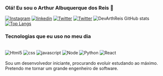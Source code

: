 ### Olá! Eu sou o Arthur Albuquerque dos Reis 👋
[![Instagram](https://img.shields.io/badge/Instagram-E4405F?style=for-the-badge&logo=instagram&logoColor=white)](https://www.instagram.com/threis27_/)
[![linkedin](https://img.shields.io/badge/LinkedIn-0077B5?style=for-the-badge&logo=linkedin&logoColor=white)](https://www.linkedin.com/in/arthur-albuquerque-2b157b2a0/)
[![Twitter](https://img.shields.io/badge/Twitter-1DA1F2?style=for-the-badge&logo=twitter&logoColor=white)](https://x.com/M0vsz27)
[![Twitter](https://img.shields.io/badge/Spotify-1ED760?&style=for-the-badge&logo=spotify&logoColor=white)](https://www.spotify.com/br-pt/account/overview/)
![DevArthReis GitHub stats](https://github-readme-stats.vercel.app/api?username=DevArthReis&show_icons=true&theme=radical)
[![Top Langs](https://github-readme-stats.vercel.app/api/top-langs/?username=DevArthReis&layout=donut)](https://github.com/DevArthReis/github-readme-stats)
### Tecnologias que eu uso no meu dia
<div style="display: inline_block"><br/>
<img align="center" alt="Html5" src="https://img.shields.io/badge/HTML-239120?style=for-the-badge&logo=html5&logoColor=white"/>
<img align="center" alt="css" src="https://img.shields.io/badge/CSS-239120?&style=for-the-badge&logo=css3&logoColor=white"/>
<img align="center" alt="javascript" src="https://img.shields.io/badge/JavaScript-F7DF1E?style=for-the-badge&logo=javascript&logoColor=black"/>
<img align="center" alt="Node" src="https://img.shields.io/badge/Node.js-43853D?style=for-the-badge&logo=node.js&logoColor=white"/>
<img align="center" alt="Python" src="https://img.shields.io/badge/Python-3776AB?style=for-the-badge&logo=python&logoColor=white"/>
<img align="center" alt="React" src="https://img.shields.io/badge/React-20232A?style=for-the-badge&logo=react&logoColor=61DAFB"/>

</div><br>
Sou um desenvolvedor iniciante, procurando evoluir estudando ao máximo. Pretendo me tornar um grande engenheiro de software.
